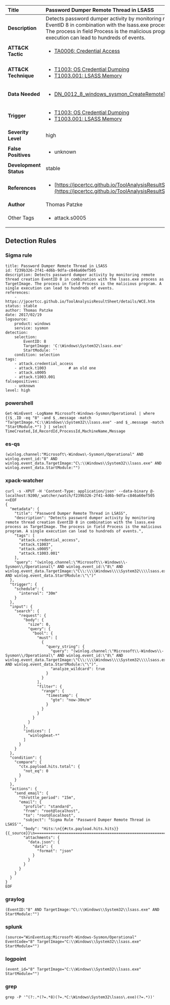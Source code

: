 | Title                    | Password Dumper Remote Thread in LSASS       |
|:-------------------------|:------------------|
| **Description**          | Detects password dumper activity by monitoring remote thread creation EventID 8 in combination with the lsass.exe process as TargetImage. The process in field Process is the malicious program. A single execution can lead to hundreds of events. |
| **ATT&amp;CK Tactic**    |  <ul><li>[TA0006: Credential Access](https://attack.mitre.org/tactics/TA0006)</li></ul>  |
| **ATT&amp;CK Technique** | <ul><li>[T1003: OS Credential Dumping](https://attack.mitre.org/techniques/T1003)</li><li>[T1003.001: LSASS Memory](https://attack.mitre.org/techniques/T1003/001)</li></ul>  |
| **Data Needed**          | <ul><li>[DN_0012_8_windows_sysmon_CreateRemoteThread](../Data_Needed/DN_0012_8_windows_sysmon_CreateRemoteThread.md)</li></ul>  |
| **Trigger**              | <ul><li>[T1003: OS Credential Dumping](../Triggers/T1003.md)</li><li>[T1003.001: LSASS Memory](../Triggers/T1003.001.md)</li></ul>  |
| **Severity Level**       | high |
| **False Positives**      | <ul><li>unknown</li></ul>  |
| **Development Status**   | stable |
| **References**           | <ul><li>[https://jpcertcc.github.io/ToolAnalysisResultSheet/details/WCE.htm](https://jpcertcc.github.io/ToolAnalysisResultSheet/details/WCE.htm)</li></ul>  |
| **Author**               | Thomas Patzke |
| Other Tags           | <ul><li>attack.s0005</li></ul> | 

## Detection Rules

### Sigma rule

```
title: Password Dumper Remote Thread in LSASS
id: f239b326-2f41-4d6b-9dfa-c846a60ef505
description: Detects password dumper activity by monitoring remote thread creation EventID 8 in combination with the lsass.exe process as TargetImage. The process in field Process is the malicious program. A single execution can lead to hundreds of events.
references:
    - https://jpcertcc.github.io/ToolAnalysisResultSheet/details/WCE.htm
status: stable
author: Thomas Patzke
date: 2017/02/19
logsource:
    product: windows
    service: sysmon
detection:
    selection:
        EventID: 8
        TargetImage: 'C:\Windows\System32\lsass.exe'
        StartModule: ''
    condition: selection
tags:
    - attack.credential_access
    - attack.t1003          # an old one
    - attack.s0005
    - attack.t1003.001
falsepositives:
    - unknown
level: high

```





### powershell
    
```
Get-WinEvent -LogName Microsoft-Windows-Sysmon/Operational | where {($_.ID -eq "8" -and $_.message -match "TargetImage.*C:\\Windows\\System32\\lsass.exe" -and $_.message -match "StartModule.*") } | select TimeCreated,Id,RecordId,ProcessId,MachineName,Message
```


### es-qs
    
```
(winlog.channel:"Microsoft\-Windows\-Sysmon\/Operational" AND winlog.event_id:"8" AND winlog.event_data.TargetImage:"C\:\\Windows\\System32\\lsass.exe" AND winlog.event_data.StartModule:"")
```


### xpack-watcher
    
```
curl -s -XPUT -H 'Content-Type: application/json' --data-binary @- localhost:9200/_watcher/watch/f239b326-2f41-4d6b-9dfa-c846a60ef505 <<EOF
{
  "metadata": {
    "title": "Password Dumper Remote Thread in LSASS",
    "description": "Detects password dumper activity by monitoring remote thread creation EventID 8 in combination with the lsass.exe process as TargetImage. The process in field Process is the malicious program. A single execution can lead to hundreds of events.",
    "tags": [
      "attack.credential_access",
      "attack.t1003",
      "attack.s0005",
      "attack.t1003.001"
    ],
    "query": "(winlog.channel:\"Microsoft\\-Windows\\-Sysmon\\/Operational\" AND winlog.event_id:\"8\" AND winlog.event_data.TargetImage:\"C\\:\\\\Windows\\\\System32\\\\lsass.exe\" AND winlog.event_data.StartModule:\"\")"
  },
  "trigger": {
    "schedule": {
      "interval": "30m"
    }
  },
  "input": {
    "search": {
      "request": {
        "body": {
          "size": 0,
          "query": {
            "bool": {
              "must": [
                {
                  "query_string": {
                    "query": "(winlog.channel:\"Microsoft\\-Windows\\-Sysmon\\/Operational\" AND winlog.event_id:\"8\" AND winlog.event_data.TargetImage:\"C\\:\\\\Windows\\\\System32\\\\lsass.exe\" AND winlog.event_data.StartModule:\"\")",
                    "analyze_wildcard": true
                  }
                }
              ],
              "filter": {
                "range": {
                  "timestamp": {
                    "gte": "now-30m/m"
                  }
                }
              }
            }
          }
        },
        "indices": [
          "winlogbeat-*"
        ]
      }
    }
  },
  "condition": {
    "compare": {
      "ctx.payload.hits.total": {
        "not_eq": 0
      }
    }
  },
  "actions": {
    "send_email": {
      "throttle_period": "15m",
      "email": {
        "profile": "standard",
        "from": "root@localhost",
        "to": "root@localhost",
        "subject": "Sigma Rule 'Password Dumper Remote Thread in LSASS'",
        "body": "Hits:\n{{#ctx.payload.hits.hits}}{{_source}}\n================================================================================\n{{/ctx.payload.hits.hits}}",
        "attachments": {
          "data.json": {
            "data": {
              "format": "json"
            }
          }
        }
      }
    }
  }
}
EOF

```


### graylog
    
```
(EventID:"8" AND TargetImage:"C\:\\Windows\\System32\\lsass.exe" AND StartModule:"")
```


### splunk
    
```
(source="WinEventLog:Microsoft-Windows-Sysmon/Operational" EventCode="8" TargetImage="C:\\Windows\\System32\\lsass.exe" StartModule="")
```


### logpoint
    
```
(event_id="8" TargetImage="C:\\Windows\\System32\\lsass.exe" StartModule="")
```


### grep
    
```
grep -P '^(?:.*(?=.*8)(?=.*C:\Windows\System32\lsass\.exe)(?=.*))'
```



